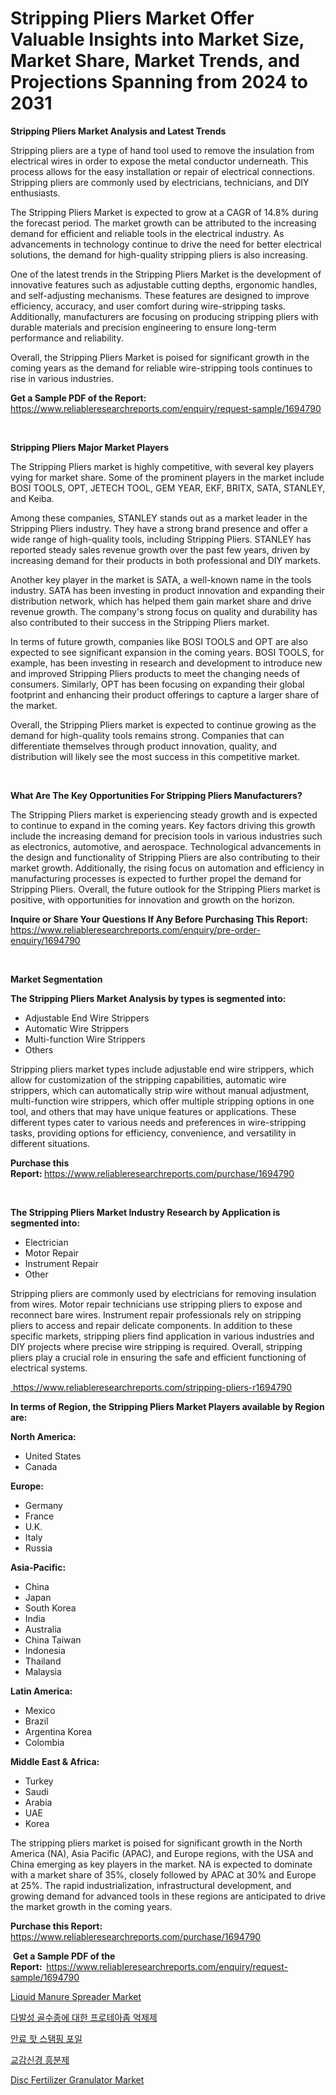 <p><h1>Stripping Pliers Market Offer Valuable Insights into Market Size, Market Share, Market Trends, and Projections Spanning from 2024 to 2031</h1></p><p><strong>Stripping Pliers Market Analysis and Latest Trends</strong></p>
<p><p>Stripping pliers are a type of hand tool used to remove the insulation from electrical wires in order to expose the metal conductor underneath. This process allows for the easy installation or repair of electrical connections. Stripping pliers are commonly used by electricians, technicians, and DIY enthusiasts.</p><p>The Stripping Pliers Market is expected to grow at a CAGR of 14.8% during the forecast period. The market growth can be attributed to the increasing demand for efficient and reliable tools in the electrical industry. As advancements in technology continue to drive the need for better electrical solutions, the demand for high-quality stripping pliers is also increasing.</p><p>One of the latest trends in the Stripping Pliers Market is the development of innovative features such as adjustable cutting depths, ergonomic handles, and self-adjusting mechanisms. These features are designed to improve efficiency, accuracy, and user comfort during wire-stripping tasks. Additionally, manufacturers are focusing on producing stripping pliers with durable materials and precision engineering to ensure long-term performance and reliability.</p><p>Overall, the Stripping Pliers Market is poised for significant growth in the coming years as the demand for reliable wire-stripping tools continues to rise in various industries.</p></p>
<p><strong>Get a Sample PDF of the Report:&nbsp;</strong> <a href="https://www.reliableresearchreports.com/enquiry/request-sample/1694790">https://www.reliableresearchreports.com/enquiry/request-sample/1694790</a></p>
<p>&nbsp;</p>
<p><strong>Stripping Pliers Major Market Players</strong></p>
<p><p>The Stripping Pliers market is highly competitive, with several key players vying for market share. Some of the prominent players in the market include BOSI TOOLS, OPT, JETECH TOOL, GEM YEAR, EKF, BRITX, SATA, STANLEY, and Keiba.</p><p>Among these companies, STANLEY stands out as a market leader in the Stripping Pliers industry. They have a strong brand presence and offer a wide range of high-quality tools, including Stripping Pliers. STANLEY has reported steady sales revenue growth over the past few years, driven by increasing demand for their products in both professional and DIY markets.</p><p>Another key player in the market is SATA, a well-known name in the tools industry. SATA has been investing in product innovation and expanding their distribution network, which has helped them gain market share and drive revenue growth. The company's strong focus on quality and durability has also contributed to their success in the Stripping Pliers market.</p><p>In terms of future growth, companies like BOSI TOOLS and OPT are also expected to see significant expansion in the coming years. BOSI TOOLS, for example, has been investing in research and development to introduce new and improved Stripping Pliers products to meet the changing needs of consumers. Similarly, OPT has been focusing on expanding their global footprint and enhancing their product offerings to capture a larger share of the market.</p><p>Overall, the Stripping Pliers market is expected to continue growing as the demand for high-quality tools remains strong. Companies that can differentiate themselves through product innovation, quality, and distribution will likely see the most success in this competitive market.</p></p>
<p>&nbsp;</p>
<p><strong>What Are The Key Opportunities For Stripping Pliers Manufacturers?</strong></p>
<p><p>The Stripping Pliers market is experiencing steady growth and is expected to continue to expand in the coming years. Key factors driving this growth include the increasing demand for precision tools in various industries such as electronics, automotive, and aerospace. Technological advancements in the design and functionality of Stripping Pliers are also contributing to their market growth. Additionally, the rising focus on automation and efficiency in manufacturing processes is expected to further propel the demand for Stripping Pliers. Overall, the future outlook for the Stripping Pliers market is positive, with opportunities for innovation and growth on the horizon.</p></p>
<p><strong>Inquire or Share Your Questions If Any Before Purchasing This Report:</strong> <a href="https://www.reliableresearchreports.com/enquiry/pre-order-enquiry/1694790">https://www.reliableresearchreports.com/enquiry/pre-order-enquiry/1694790</a></p>
<p>&nbsp;</p>
<p><strong>Market Segmentation</strong></p>
<p><strong>The Stripping Pliers Market Analysis by types is segmented into:</strong></p>
<p><ul><li>Adjustable End Wire Strippers</li><li>Automatic Wire Strippers</li><li>Multi-function Wire Strippers</li><li>Others</li></ul></p>
<p><p>Stripping pliers market types include adjustable end wire strippers, which allow for customization of the stripping capabilities, automatic wire strippers, which can automatically strip wire without manual adjustment, multi-function wire strippers, which offer multiple stripping options in one tool, and others that may have unique features or applications. These different types cater to various needs and preferences in wire-stripping tasks, providing options for efficiency, convenience, and versatility in different situations.</p></p>
<p><strong>Purchase this Report:&nbsp;</strong><a href="https://www.reliableresearchreports.com/purchase/1694790">https://www.reliableresearchreports.com/purchase/1694790</a></p>
<p>&nbsp;</p>
<p><strong>The Stripping Pliers Market Industry Research by Application is segmented into:</strong></p>
<p><ul><li>Electrician</li><li>Motor Repair</li><li>Instrument Repair</li><li>Other</li></ul></p>
<p><p>Stripping pliers are commonly used by electricians for removing insulation from wires. Motor repair technicians use stripping pliers to expose and reconnect bare wires. Instrument repair professionals rely on stripping pliers to access and repair delicate components. In addition to these specific markets, stripping pliers find application in various industries and DIY projects where precise wire stripping is required. Overall, stripping pliers play a crucial role in ensuring the safe and efficient functioning of electrical systems.</p></p>
<p><a href="https://www.reliableresearchreports.com/stripping-pliers-r1694790">&nbsp;https://www.reliableresearchreports.com/stripping-pliers-r1694790</a></p>
<p><strong>In terms of Region, the Stripping Pliers Market Players available by Region are:</strong></p>
<p>
    <p> <strong> North America: </strong>
        <ul>
            <li>United States</li>
            <li>Canada</li>
        </ul>
        </p> 
    <p> <strong> Europe: </strong>
        <ul>
            <li>Germany</li>
            <li>France</li>
            <li>U.K.</li>
            <li>Italy</li>
            <li>Russia</li>
        </ul>
        </p> 
    <p> <strong> Asia-Pacific: </strong>
        <ul>
            <li>China</li>
            <li>Japan</li>
            <li>South Korea</li>
            <li>India</li>
            <li>Australia</li>
            <li>China Taiwan</li>
            <li>Indonesia</li>
            <li>Thailand</li>
            <li>Malaysia</li>
        </ul>
        </p> 
    <p> <strong> Latin America: </strong>
        <ul>
            <li>Mexico</li>
            <li>Brazil</li>
            <li>Argentina Korea</li>
            <li>Colombia</li>
        </ul>
        </p> 
    <p> <strong> Middle East & Africa: </strong>
        <ul>
            <li>Turkey</li>
            <li>Saudi</li>
            <li>Arabia</li>
            <li>UAE</li>
            <li>Korea</li>
        </ul>
    </p>
    </p>
<p><p>The stripping pliers market is poised for significant growth in the North America (NA), Asia Pacific (APAC), and Europe regions, with the USA and China emerging as key players in the market. NA is expected to dominate with a market share of 35%, closely followed by APAC at 30% and Europe at 25%. The rapid industrialization, infrastructural development, and growing demand for advanced tools in these regions are anticipated to drive the market growth in the coming years.</p></p>
<p><strong>Purchase this Report: </strong><a href="https://www.reliableresearchreports.com/purchase/1694790">https://www.reliableresearchreports.com/purchase/1694790</a></p>
<p>&nbsp;<strong>Get a Sample PDF of the Report:&nbsp;&nbsp;</strong><a href="https://www.reliableresearchreports.com/enquiry/request-sample/1694790">https://www.reliableresearchreports.com/enquiry/request-sample/1694790</a></p>
<p><strong></strong></p>
<p><p><a href="https://github.com/nancykennedykellievqfqt2/Market-Research-Report-List-2/blob/main/liquid-manure-spreader-market.md">Liquid Manure Spreader Market</a></p><p><a href="https://medium.com/@jodyomenick905/%ED%94%84%EB%A1%9C%ED%85%8C%EC%95%84%EC%86%8C-%EC%9D%B8%ED%9E%88%EB%B9%84%ED%84%B0%EB%8A%94-%EB%8B%A4%EB%B0%A9%ED%98%95-%EA%B3%A8%EC%88%98%EC%A2%85%EC%9D%84-%EC%9C%84%ED%95%9C-%EC%8B%9C%EC%9E%A5-%EA%B7%9C%EB%AA%A8-cagr-%ED%8A%B8%EB%A0%8C%EB%93%9C-2024-2030%EC%9E%85%EB%8B%88%EB%8B%A4-4688431608d8">다발성 골수종에 대한 프로테아좀 억제제</a></p><p><a href="https://github.com/fernandotryO5lson96765/Market-Research-Report-List-1/blob/main/102908730648.md">안료 핫 스탬핑 포일</a></p><p><a href="https://medium.com/@santiagojast/%ED%86%B5%EC%A6%9D%EC%A1%B0%EC%A6%9D%EC%A0%9C-%EC%8B%9C%EC%9E%A5-%EC%A0%90%EC%9C%A0%EC%9C%A8-%EC%A7%84%ED%99%94-%EB%B0%8F-%EC%8B%9C%EC%9E%A5-%EC%84%B1%EC%9E%A5-%EB%8F%99%ED%96%A5-2024-2031-fcbff7d19397">교감신경 흥분제</a></p><p><a href="https://github.com/seekum/Market-Research-Report-List-2/blob/main/disc-fertilizer-granulator-market.md">Disc Fertilizer Granulator Market</a></p></p>